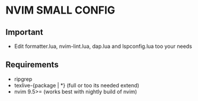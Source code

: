 # NVIM SMALL CONFIG

## Important 
- Edit formatter.lua, nvim-lint.lua, dap.lua and lspconfig.lua too your needs  

## Requirements
- ripgrep
- texlive-{package | *} (full or too its needed extend)
- nvim 9.5>= (works best with nightly build of nvim) 
